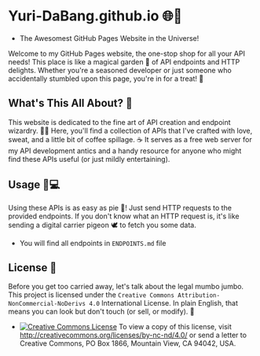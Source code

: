 # Yuri-DaBang.github.io 🌐🚀
- The Awesomest GitHub Pages Website in the Universe!

Welcome to my GitHub Pages website, the one-stop shop for all your API needs! This place is like a magical garden 🌸 of API endpoints and HTTP delights. Whether you're a seasoned developer or just someone who accidentally stumbled upon this page, you're in for a treat! 🍬

## What's This All About? 🤔

This website is dedicated to the fine art of API creation and endpoint wizardry. 🎩✨ Here, you'll find a collection of APIs that I've crafted with love, sweat, and a little bit of coffee spillage. ☕️ It serves as a free web server for my API development antics and a handy resource for anyone who might find these APIs useful (or just mildly entertaining).

## Usage 📡💻

Using these APIs is as easy as pie 🥧! Just send HTTP requests to the provided endpoints. If you don't know what an HTTP request is, it's like sending a digital carrier pigeon 🕊️ to fetch you some data.

- You will find all endpoints in `ENDPOINTS.md` file

## License 📜
Before you get too carried away, let's talk about the legal mumbo jumbo. This project is licensed under the `Creative Commons Attribution-NonCommercial-NoDerivs 4.0` International License. In plain English, that means you can look but don't touch (or sell, or modify). 🛑

- [![Creative Commons License](https://i.creativecommons.org/l/by-nc-nd/4.0/88x31.png)](http://creativecommons.org/licenses/by-nc-nd/4.0/)  To view a copy of this license, visit http://creativecommons.org/licenses/by-nc-nd/4.0/ or send a letter to Creative Commons, PO Box 1866, Mountain View, CA 94042, USA.


